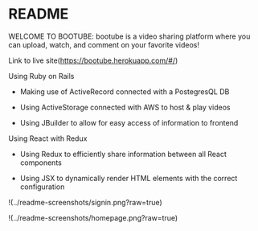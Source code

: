 # README

WELCOME TO BOOTUBE:
bootube is a video sharing platform where you can upload, watch, and comment on your favorite videos!

Link to live site(https://bootube.herokuapp.com/#/)

Using Ruby on Rails

- Making use of ActiveRecord connected with a PostegresQL DB

- Using ActiveStorage connected with AWS to host & play videos

- Using JBuilder to allow for easy access of information to frontend

Using React with Redux

- Using Redux to efficiently share information between all React components

- Using JSX to dynamically render HTML elements with the correct configuration

!(../readme-screenshots/signin.png?raw=true)

!(../readme-screenshots/homepage.png?raw=true)
